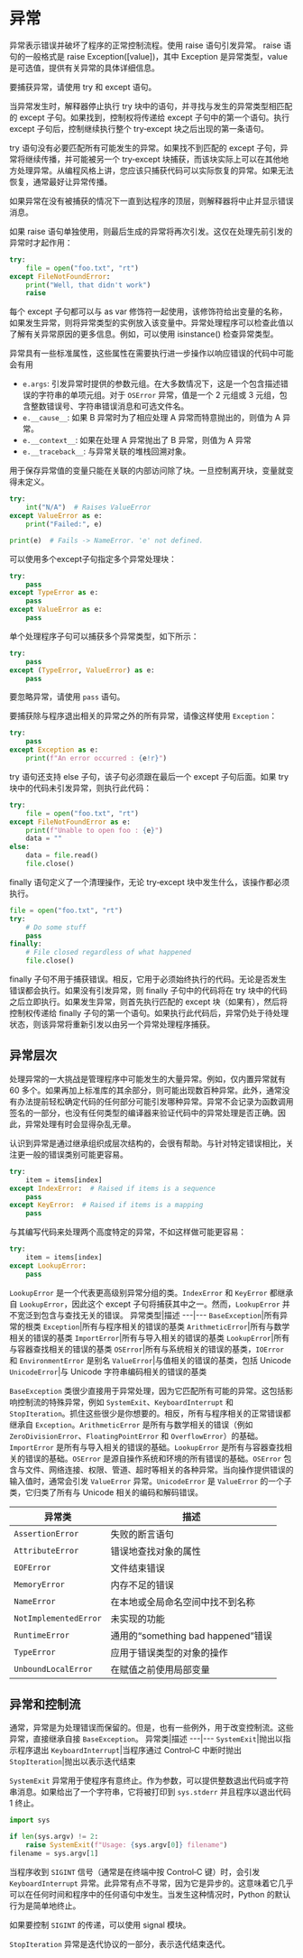 # 异常

异常表示错误并破坏了程序的正常控制流程。使用 raise 语句引发异常。 raise 语句的一般格式是 raise Exception([value])，其中 Exception 是异常类型，value 是可选值，提供有关异常的具体详细信息。

要捕获异常，请使用 try 和 except 语句。

当异常发生时，解释器停止执行 try 块中的语句，并寻找与发生的异常类型相匹配的 except 子句。如果找到，控制权将传递给 except 子句中的第一个语句。执行 except 子句后，控制继续执行整个 try‑except 块之后出现的第一条语句。

try 语句没有必要匹配所有可能发生的异常。如果找不到匹配的 except 子句，异常将继续传播，并可能被另一个 try‑except 块捕获，而该块实际上可以在其他地方处理异常。从编程风格上讲，您应该只捕获代码可以实际恢复的异常。如果无法恢复，通常最好让异常传播。

如果异常在没有被捕获的情况下一直到达程序的顶层，则解释器将中止并显示错误消息。

如果 raise 语句单独使用，则最后生成的异常将再次引发。这仅在处理先前引发的异常时才起作用：

```python
try:
    file = open("foo.txt", "rt")
except FileNotFoundError:
    print("Well, that didn't work")
    raise
```

每个 except 子句都可以与 as var 修饰符一起使用，该修饰符给出变量的名称，如果发生异常，则将异常类型的实例放入该变量中。异常处理程序可以检查此值以了解有关异常原因的更多信息。例如，可以使用 isinstance() 检查异常类型。

异常具有一些标准属性，这些属性在需要执行进一步操作以响应错误的代码中可能会有用

- `e.args`: 引发异常时提供的参数元组。在大多数情况下，这是一个包含描述错误的字符串的单项元组。对于 `OSError` 异常，值是一个 2 元组或 3 元组，包含整数错误号、字符串错误消息和可选文件名。
- `e.__cause__`: 如果 B 异常时为了相应处理 A 异常而特意抛出的，则值为 A 异常。
- `e.__context__`: 如果在处理 A 异常抛出了 B 异常，则值为 A 异常
- `e.__traceback__`: 与异常关联的堆栈回溯对象。

用于保存异常值的变量只能在关联的内部访问除了块。一旦控制离开块，变量就变得未定义。

```python
try:
    int("N/A")  # Raises ValueError
except ValueError as e:
    print("Failed:", e)

print(e)  # Fails -> NameError. 'e' not defined.
```

可以使用多个except子句指定多个异常处理块：

```python
try:
    pass
except TypeError as e:
    pass
except ValueError as e:
    pass
```

单个处理程序子句可以捕获多个异常类型，如下所示：

```python
try:
    pass
except (TypeError, ValueError) as e:
    pass
```

要忽略异常，请使用 `pass` 语句。

要捕获除与程序退出相关的异常之外的所有异常，请像这样使用 `Exception`：

```python
try:
    pass
except Exception as e:
    print(f"An error occurred : {e!r}")
```

try 语句还支持 else 子句，该子句必须跟在最后一个 except 子句后面。如果 try 块中的代码未引发异常，则执行此代码：

```python
try:
    file = open("foo.txt", "rt")
except FileNotFoundError as e:
    print(f"Unable to open foo : {e}")
    data = ""
else:
    data = file.read()
    file.close()
```

finally 语句定义了一个清理操作，无论 try‑except 块中发生什么，该操作都必须执行。

```python
file = open("foo.txt", "rt")
try:
    # Do some stuff
    pass
finally:
    # File closed regardless of what happened
    file.close()
```

finally 子句不用于捕获错误。相反，它用于必须始终执行的代码。无论是否发生错误都会执行。如果没有引发异常，则 finally 子句中的代码将在 try 块中的代码之后立即执行。如果发生异常，则首先执行匹配的 except 块（如果有），然后将控制权传递给 finally 子句的第一个语句。如果执行此代码后，异常仍处于待处理状态，则该异常将重新引发以由另一个异常处理程序捕获。

## 异常层次

处理异常的一大挑战是管理程序中可能发生的大量异常。例如，仅内置异常就有 60 多个。如果再加上标准库的其余部分，则可能出现数百种异常。此外，通常没有办法提前轻松确定代码的任何部分可能引发哪种异常。异常不会记录为函数调用签名的一部分，也没有任何类型的编译器来验证代码中的异常处理是否正确。因此，异常处理有时会显得杂乱无章。

认识到异常是通过继承组织成层次结构的，会很有帮助。与针对特定错误相比，关注更一般的错误类别可能更容易。

```python
try:
    item = items[index]
except IndexError:  # Raised if items is a sequence
    pass
except KeyError:  # Raised if items is a mapping
    pass
```

与其编写代码来处理两个高度特定的异常，不如这样做可能更容易：

```python
try:
    item = items[index]
except LookupError:
    pass
```

`LookupError` 是一个代表更高级别异常分组的类。`IndexError` 和 `KeyError` 都继承自 `LookupError`，因此这个 except 子句将捕获其中之一。然而，`LookupError` 并不宽泛到包含与查找无关的错误。
异常类型|描述
---|---
`BaseException`|所有异常的根类
`Exception`|所有与程序相关的错误的基类
`ArithmeticError`|所有与数学相关的错误的基类
`ImportError`|所有与导入相关的错误的基类
`LookupError`|所有与容器查找相关的错误的基类
`OSError`|所有与系统相关的错误的基类，`IOError` 和 `EnvironmentError` 是别名
`ValueError`|与值相关的错误的基类，包括 Unicode
`UnicodeError`|与 Unicode 字符串编码相关的错误的基类

`BaseException` 类很少直接用于异常处理，因为它匹配所有可能的异常。这包括影响控制流的特殊异常，例如 `SystemExit`、`KeyboardInterrupt` 和 `StopIteration`。抓住这些很少是你想要的。相反，所有与程序相关的正常错误都继承自 `Exception`。`ArithmeticError` 是所有与数学相关的错误（例如 `ZeroDivisionError`、`FloatingPointError` 和 `OverflowError`）的基础。`ImportError` 是所有与导入相关的错误的基础。`LookupError` 是所有与容器查找相关的错误的基础。`OSError` 是源自操作系统和环境的所有错误的基础。`OSError` 包含与文件、网络连接、权限、管道、超时等相关的各种异常。当向操作提供错误的输入值时，通常会引发 `ValueError` 异常。`UnicodeError` 是 `ValueError` 的一个子类，它归类了所有与 Unicode 相关的编码和解码错误。

异常类|描述
---|---
`AssertionError`|失败的断言语句
`AttributeError`|错误地查找对象的属性
`EOFError`|文件结束错误
`MemoryError`|内存不足的错误
`NameError`|在本地或全局命名空间中找不到名称
`NotImplementedError`|未实现的功能
`RuntimeError`|通用的“something bad happened”错误
`TypeError`|应用于错误类型的对象的操作
`UnboundLocalError`|在赋值之前使用局部变量

## 异常和控制流

通常，异常是为处理错误而保留的。但是，也有一些例外，用于改变控制流。这些异常，直接继承自接 `BaseException`。
异常类|描述
---|---
`SystemExit`|抛出以指示程序退出
`KeyboardInterrupt`|当程序通过 Control‑C 中断时抛出
`StopIteration`|抛出以表示迭代结束

`SystemExit` 异常用于使程序有意终止。作为参数，可以提供整数退出代码或字符串消息。如果给出了一个字符串，它将被打印到 `sys.stderr` 并且程序以退出代码 1 终止。

```python
import sys

if len(sys.argv) != 2:
    raise SystemExit(f"Usage: {sys.argv[0]} filename")
filename = sys.argv[1]
```

当程序收到 `SIGINT` 信号（通常是在终端中按 Control‑C 键）时，会引发 `KeyboardInterrupt` 异常。此异常有点不寻常，因为它是异步的。这意味着它几乎可以在任何时间和程序中的任何语句中发生。当发生这种情况时，Python 的默认行为是简单地终止。

如果要控制 `SIGINT` 的传递，可以使用 signal 模块。

`StopIteration` 异常是迭代协议的一部分，表示迭代结束迭代。
